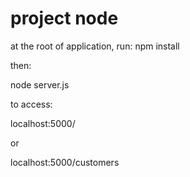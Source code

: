 # project node
at the root of application, run:
npm install

then:

node server.js

to access:

localhost:5000/

or 

localhost:5000/customers


